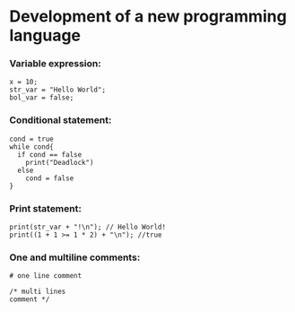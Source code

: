 # Development of a new programming language

### Variable expression:
```
x = 10;
str_var = "Hello World";
bol_var = false;
```

### Conditional statement:
```
cond = true
while cond{
  if cond == false
    print("Deadlock")
  else
    cond = false
}
```

### Print statement:
```
print(str_var + "!\n"); // Hello World!
print((1 + 1 >= 1 * 2) + "\n"); //true
```

### One and multiline comments:
```
# one line comment

/* multi lines 
comment */
```
